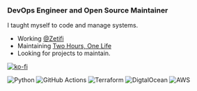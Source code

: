 ### DevOps Engineer and Open Source Maintainer

I taught myself to code and manage systems.

- Working [@Zetifi](https://github.com/Zetifi)
- Maintaining [Two Hours, One Life](https://twohoursonelife.com)
- Looking for projects to maintain.

[![ko-fi](https://ko-fi.com/img/githubbutton_sm.svg)](https://ko-fi.com/G2G71V786)

<p>
<img alt="Python" src="https://img.shields.io/badge/-Python-3776AB?style=flat-square&logo=python&logoColor=white" />
<img alt="GitHub Actions" src="https://img.shields.io/badge/-GitHub_Actions-2088FF?style=flat-square&logo=github-actions&logoColor=white" />
<img alt="Terraform" src="https://img.shields.io/badge/-Terraform-7B42BC?style=flat-square&logo=Terraform&logoColor=white" />
<img alt="DigtalOcean" src="https://img.shields.io/badge/-DigitalOcean-0080FF?style=flat-square&logo=DigitalOcean&logoColor=white" />
<img alt="AWS" src="https://img.shields.io/badge/-AWS-232F3E?style=flat-square&logo=Amazon-AWS&logoColor=white" />
</p>
